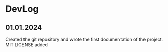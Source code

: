 # DevLog

## 01.01.2024

Created the git repository and wrote the first documentation of the project.
MIT LICENSE added




























